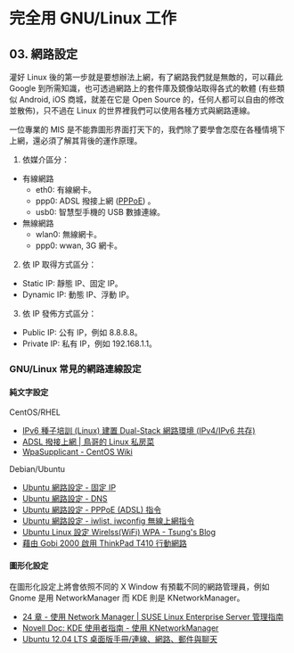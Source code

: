 # 完全用 GNU/Linux 工作

## 03. 網路設定

灌好 Linux 後的第一步就是要想辦法上網，有了網路我們就是無敵的，可以藉此 Google 到所需知識，也可透過網路上的套件庫及鏡像站取得各式的軟體 (有些類似 Android, iOS 商城，就差在它是 Open Source 的，任何人都可以自由的修改並散佈)，只不過在 Linux 的世界裡我們可以使用各種方式與網路連線。

一位專業的 MIS 是不能靠圖形界面打天下的，我們除了要學會怎麼在各種情境下上網，還必須了解其背後的運作原理。

1. 依媒介區分：
 - 有線網路
    - eth0: 有線網卡。
    - ppp0: ADSL 撥接上網 ([PPPoE](http://zh.wikipedia.org/wiki/PPPoE)) 。
    - usb0: 智慧型手機的 USB 數據連線。
 - 無線網路
    - wlan0: 無線網卡。
    - ppp0: wwan, 3G 網卡。

2. 依 IP 取得方式區分：

 - Static IP: 靜態 IP、固定 IP。
 - Dynamic IP: 動態 IP、浮動 IP。

3. 依 IP 發佈方式區分：

 - Public IP: 公有 IP，例如 8.8.8.8。
 - Private IP:  私有 IP，例如 192.168.1.1。

### GNU/Linux 常見的網路連線設定

#### 純文字設定

CentOS/RHEL

- [IPv6 種子培訓 (Linux) 建置 Dual-Stack 網路環境 (IPv4/IPv6 共存)](http://note.drx.tw/2011/08/ipv6-linux-3.html)
- [ADSL 撥接上網 | 鳥哥的 Linux 私房菜](http://linux.vbird.org/linux_server/0130internet_connect.php#connect_adsl)
- [WpaSupplicant - CentOS Wiki](http://wiki.centos.org/zh-tw/HowTos/Laptops/WpaSupplicant)

Debian/Ubuntu

- [Ubuntu 網路設定 - 固定 IP](http://note.drx.tw/2008/02/ubuntu-ip.html)
- [Ubuntu 網路設定 - DNS](http://note.drx.tw/2008/02/ubuntu-dns.html)
- [Ubuntu 網路設定 - PPPoE (ADSL) 指令](http://note.drx.tw/2008/08/networkpppoe-adsl.html)
- [Ubuntu 網路設定 - iwlist, iwconfig 無線上網指令](http://note.drx.tw/2010/12/network-wireless.html)
- [Ubuntu Linux 設定 Wirelss(WiFi) WPA - Tsung's Blog](http://blog.longwin.com.tw/2007/03/ubuntu_setup_wireless_wpa_2007/)
- [藉由 Gobi 2000 啟用 ThinkPad T410 行動網路](http://note.drx.tw/2012/05/enable-wwan-with-gobi2000-at-t410.html)

#### 圖形化設定

在圖形化設定上將會依照不同的 X Window 有預載不同的網路管理員，例如 Gnome 是用 NetworkManager 而 KDE 則是 KNetworkManager。

- [24 章 - 使用 Network Manager | SUSE Linux Enterprise Server 管理指南](https://www.suse.com/zh-tw/documentation/sles11/singlehtml/book_sle_admin/cha.nm.html)
- [Novell Doc: KDE 使用者指南 - 使用 KNetworkManager](http://www.novell.com/zh-tw/documentation/sled10/userguide_kde_sp1/data/sec_nm_knm.html)
- [Ubuntu 12.04 LTS 桌面版手冊/連線、網路、郵件與聊天](https://help.ubuntu.com/12.04/ubuntu-help/net.html)

